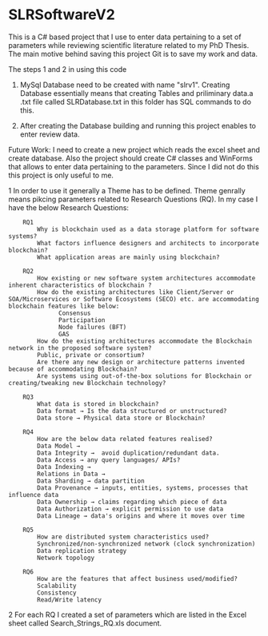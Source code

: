 # SLRSoftwareV2

This is a C# based project that I use to enter data pertaining to a set of parameters while reviewing scientific literature related to my PhD Thesis. 
The main motive behind saving this project Git is to save my work and data. 

The steps 1 and 2 in using this code

1. MySql Database need to be created with name "slrv1". Creating Database essentially means that creating Tables and priliminary data.a .txt file called SLRDatabase.txt in this folder has SQL commands to do this. 

2. After creating the Database building and running this project enables to enter review data. 

Future Work: 
I need to create a new project which reads the excel sheet and create database. Also the project should create C# classes and WinForms that allows to enter data pertaining to the parameters. Since I did not do this this project is only useful to me. 

1 In order to use it generally a Theme has to be defined. Theme genrally means pikcing parameters related to Research Questions (RQ). In my case I have the below Research Questions:

        RQ1
            Why is blockchain used as a data storage platform for software systems? 
            What factors influence designers and architects to incorporate blockchain?
            What application areas are mainly using blockchain?

        RQ2
            How existing or new software system architectures accommodate inherent characteristics of blockchain ? 
            How do the existing architectures like Client/Server or SOA/Microservices or Software Ecosystems (SECO) etc. are accommodating blockchain features like below:
                  Consensus
                  Participation
                  Node failures (BFT)
                  GAS
            How do the existing architectures accommodate the Blockchain network in the proposed software system? 
            Public, private or consortium? 
            Are there any new design or architecture patterns invented because of accommodating Blockchain?
            Are systems using out-of-the-box solutions for Blockchain or creating/tweaking new Blockchain technology? 

        RQ3
            What data is stored in blockchain? 
            Data format → Is the data structured or unstructured?
            Data store → Physical data store or Blockchain? 

        RQ4
            How are the below data related features realised?
            Data Model → 
            Data Integrity →  avoid duplication/redundant data.
            Data Access → any query languages/ APIs? 
            Data Indexing → 
            Relations in Data → 
            Data Sharding → data partition
            Data Provenance → inputs, entities, systems, processes that influence data
            Data Ownership → claims regarding which piece of data
            Data Authorization → explicit permission to use data
            Data Lineage → data's origins and where it moves over time

        RQ5
            How are distributed system characteristics used? 
            Synchronized/non-synchronized network (clock synchronization)
            Data replication strategy			
            Network topology

        RQ6
            How are the features that affect business used/modified?
            Scalability
            Consistency
            Read/Write latency

2 For each RQ I created a set of parameters which are listed in the Excel sheet called Search_Strings_RQ.xls document. 
